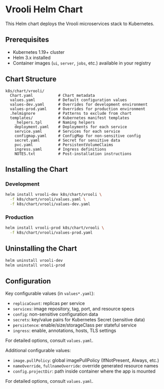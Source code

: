 # Vrooli Helm Chart

This Helm chart deploys the Vrooli microservices stack to Kubernetes.

## Prerequisites

- Kubernetes 1.19+ cluster
- Helm 3.x installed
- Container images (`ui`, `server`, `jobs`, etc.) available in your registry

## Chart Structure

```
k8s/chart/vrooli/
  Chart.yaml           # Chart metadata
  values.yaml          # Default configuration values
  values-dev.yaml      # Overrides for development environment
  values-prod.yaml     # Overrides for production environment
  .helmignore          # Patterns to exclude from chart
  templates/           # Kubernetes manifest templates
    _helpers.tpl       # Naming helpers
    deployment.yaml    # Deployments for each service
    service.yaml       # Services for each service
    configmap.yaml     # ConfigMap for non-sensitive config
    secret.yaml        # Secret for sensitive data
    pvc.yaml           # PersistentVolumeClaims
    ingress.yaml       # Ingress definitions
    NOTES.txt          # Post-installation instructions
```

## Installing the Chart

### Development
```bash
helm install vrooli-dev k8s/chart/vrooli \
  -f k8s/chart/vrooli/values.yaml \
  -f k8s/chart/vrooli/values-dev.yaml
```

### Production
```bash
helm install vrooli-prod k8s/chart/vrooli \
  -f k8s/chart/vrooli/values-prod.yaml
```

## Uninstalling the Chart

```bash
helm uninstall vrooli-dev
helm uninstall vrooli-prod
```

## Configuration

Key configurable values (in `values*.yaml`):

- `replicaCount`: replicas per service
- `services`: image repository, tag, port, and resource specs
- `config`: non-sensitive configuration data
- `secrets`: key/value pairs for Kubernetes Secret (sensitive data)
- `persistence`: enable/size/storageClass per stateful service
- `ingress`: enable, annotations, hosts, TLS settings

For detailed options, consult `values.yaml`. 

Additional configurable values:

- `image.pullPolicy`: global imagePullPolicy (IfNotPresent, Always, etc.)
- `nameOverride`, `fullnameOverride`: override generated resource names
- `config.projectDir`: path inside container where the app is mounted

For detailed options, consult `values.yaml`. 